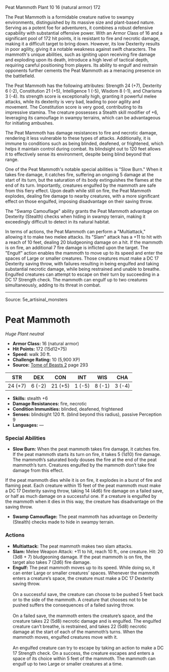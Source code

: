 <MonsterName/>Peat Mammoth</MonsterName>
<CreatureType/>Plant</CreatureType>
<CR/>10</CR>
<AC/>16 (natural armor)</AC>
<HP/>172</HP>
<summary>The Peat Mammoth is a formidable creature native to swampy environments, distinguished by its massive size and plant-based nature. Serving as a potent foe for adventurers, it combines a robust defensive capability with substantial offensive power. With an Armor Class of 16 and a significant pool of 172 hit points, it is resistant to fire and necrotic damage, making it a difficult target to bring down. However, its low Dexterity results in poor agility, giving it a notable weakness against swift characters. The mammoth's unique abilities, such as igniting upon receiving fire damage and exploding upon its death, introduce a high level of tactical depth, requiring careful positioning from players. Its ability to engulf and restrain opponents further cements the Peat Mammoth as a menacing presence on the battlefield.</summary>

<detail>

The Peat Mammoth has the following attributes: Strength 24 (+7), Dexterity 6 (-2), Constitution 21 (+5), Intelligence 1 (-5), Wisdom 8 (-1), and Charisma 3 (-4). Its strength score is exceptionally high, granting it powerful melee attacks, while its dexterity is very bad, leading to poor agility and movement. The Constitution score is very good, contributing to its impressive stamina. The creature possesses a Stealth skill modifier of +6, leveraging its camouflage in swampy terrains, which can be advantageous for initiating ambushes. 

The Peat Mammoth has damage resistances to fire and necrotic damage, rendering it less vulnerable to these types of attacks. Additionally, it is immune to conditions such as being blinded, deafened, or frightened, which helps it maintain control during combat. Its blindsight out to 120 feet allows it to effectively sense its environment, despite being blind beyond that range.

One of the Peat Mammoth's notable special abilities is "Slow Burn." When it takes fire damage, it catches fire, suffering an ongoing 5 damage at the start of its turn, but the saturation of its body extinguishes the flames at the end of its turn. Importantly, creatures engulfed by the mammoth are safe from this fiery effect. Upon death while still on fire, the Peat Mammoth explodes, dealing fire damage to nearby creatures, with a more significant effect on those engulfed, imposing disadvantage on their saving throw. 

The "Swamp Camouflage" ability grants the Peat Mammoth advantage on Dexterity (Stealth) checks when hiding in swampy terrain, making it exceedingly difficult to detect in its natural habitat.

In terms of actions, the Peat Mammoth can perform a "Multiattack," allowing it to make two melee attacks. Its "Slam" attack has a +11 to hit with a reach of 10 feet, dealing 20 bludgeoning damage on a hit. If the mammoth is on fire, an additional 7 fire damage is inflicted upon the target. The "Engulf" action enables the mammoth to move up to its speed and enter the spaces of Large or smaller creatures. Those creatures must make a DC 17 Dexterity saving throw, with failures resulting in being engulfed and taking substantial necrotic damage, while being restrained and unable to breathe. Engulfed creatures can attempt to escape on their turn by succeeding in a DC 17 Strength check. The mammoth can engulf up to two creatures simultaneously, adding to its threat in combat.</detail>



---

Source: 5e_artisinal_monsters

# Peat Mammoth

*Huge* *Plant* *neutral*

- **Armor Class:** 16 (natural armor)
- **Hit Points:** 172 (15d12+75)
- **Speed:** walk 30 ft.
- **Challenge Rating:** 10 (5,900 XP)
- **Source:** [Tome of Beasts 2](https://koboldpress.com/kpstore/product/tome-of-beasts-2-for-5th-edition) page 293

| STR | DEX | CON | INT | WIS | CHA |
| --- | --- | --- | --- | --- | --- |
| 24 (+7) | 6 (-2) | 21 (+5) | 1 (-5) | 8 (-1) | 3 (-4) |

- **Skills:** stealth +6
- **Damage Resistances:** fire, necrotic
- **Condition Immunities:** blinded, deafened, frightened
- **Senses:** blindsight 120 ft. (blind beyond this radius), passive Perception 9
- **Languages:** —

### Special Abilities

- **Slow Burn:** When the peat mammoth takes fire damage, it catches fire. If the peat mammoth starts its turn on fire, it takes 5 (1d10) fire damage. The mammoth’s saturated body douses the fire at the end of the peat mammoth’s turn. Creatures engulfed by the mammoth don’t take fire damage from this effect.

If the peat mammoth dies while it is on fire, it explodes in a burst of fire and flaming peat. Each creature within 15 feet of the peat mammoth must make a DC 17 Dexterity saving throw, taking 14 (4d6) fire damage on a failed save, or half as much damage on a successful one. If a creature is engulfed by the mammoth when it dies in this way, the creature has disadvantage on the saving throw.
- **Swamp Camouflage:** The peat mammoth has advantage on Dexterity (Stealth) checks made to hide in swampy terrain.

### Actions

- **Multiattack:** The peat mammoth makes two slam attacks.
- **Slam:** Melee Weapon Attack: +11 to hit, reach 10 ft., one creature. Hit: 20 (3d8 + 7) bludgeoning damage. If the peat mammoth is on fire, the target also takes 7 (2d6) fire damage.
- **Engulf:** The peat mammoth moves up to its speed. While doing so, it can enter Large or smaller creatures’ spaces. Whenever the mammoth enters a creature’s space, the creature must make a DC 17 Dexterity saving throw.<br><br>On a successful save, the creature can choose to be pushed 5 feet back or to the side of the mammoth. A creature that chooses not to be pushed suffers the consequences of a failed saving throw.<br><br>On a failed save, the mammoth enters the creature’s space, and the creature takes 22 (5d8) necrotic damage and is engulfed. The engulfed creature can’t breathe, is restrained, and takes 22 (5d8) necrotic damage at the start of each of the mammoth’s turns. When the mammoth moves, engulfed creatures move with it.<br><br>An engulfed creature can try to escape by taking an action to make a DC 17 Strength check. On a success, the creature escapes and enters a space of its choice within 5 feet of the mammoth. The mammoth can engulf up to two Large or smaller creatures at a time.




